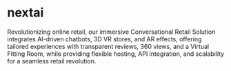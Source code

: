 # nextai
Revolutionizing online retail, our immersive Conversational Retail Solution integrates AI-driven chatbots, 3D VR stores, and AR effects, offering tailored experiences with transparent reviews, 360 views, and a Virtual Fitting Room, while providing flexible hosting, API integration, and scalability for a seamless retail revolution.
